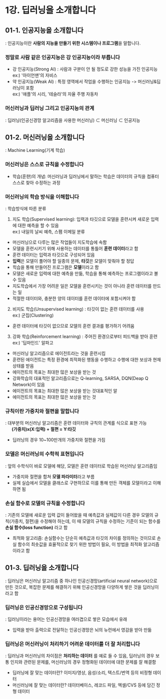 # 1강. 딥러닝을 소개합니다

## 01-1. 인공지능을 소개합니다
: 인공지능이란 **사람의 지능을 만들기 위한 시스템이나 프로그램**을 말합니다.

### 정말로 사람 같은 인공지능은 강 인공지능이라 부릅니다  
- 강 인공지능(Strong AI) : 사람과 구분이 안 될 정도로 강한 성능을 가진 인공지능  
ex:) '아이언맨'의 자비스
- 약 인공지능(Weak AI) : 특정 영역에서 작업을 수행하는 인공지능 -> 머신러닝&딥러닝이 포함  
ex:) '애플'의 시리, '테슬라'의 자율 주행 자동차

### 머신러닝과 딥러닝 그리고 인공지능의 관계
: 딥러닝(인공신경망 알고리즘을 사용한 머신러닝) ⊂ 머신러닝 ⊂ 인공지능  

## 01-2. 머신러닝을 소개합니다
: Machine Learning(기계 학습)

### 머신러닝은 스스로 규칙을 수정합니다
- 학습(훈햔)의 개념: 머신러닝과 딥러닝에서 말하는 학습은 데이터의 규칙을 컴퓨터 스스로 찾아 수정하는 과정

### 머신러닝의 학습 방식을 이해합니다
: 학습방식에 따른 분류

1. 지도 학습(Supervised learning): 입력과 타깃으로 모델을 훈련시켜 새로운 입력에 대한 예측을 할 수 있음  
ex:) 내일의 날씨 예측, 스팸 이메일 분류
- 머신러닝으로 다루는 많은 작업들이 지도학습에 속함
- 모델을 훈련시키기 위해 사용하는 데이터를 통틀어 **훈련 데이터**라고 함
- 훈련 데이터는 입력과 타깃으로 구성되어 있음
- **입력**은 모델이 풀어야 할 일종의 문제, **타깃**은 모델이 맞춰야 할 정답
- 힉습을 통해 만들어진 프로그램은 **모델**이라고 함
- 모델은 새로운 입력에 대한 예측을 만듦, 학습을 통해 예측하는 프로그램이라고 볼 수 있음
- 지도학습에서 가장 어려운 일은 모델을 훈련시키는 것이 아니라 훈련 데이터를 만드는 일
- 적절한 데이터와, 충분한 양의 데이터를 훈련 데이터에 포함시켜야 함

2. 비지도 학습(Unsupervised learning) : 타깃이 없는 훈련 데이터를 사용  
ex:) 군집(Clustering)
- 훈련 데이터에 타깃이 없으므로 모델의 훈련 결과를 평가하기 어려움

3. 강화 학습(Reinforcement learning) : 주어진 환경으로부터 피드백을 받아 훈련  
ex:) '딥마인드' 알파고
- 머신러닝 알고리즘으로 에이전트라는 것을 훈련시킴
- 훈련된 에이전트는 특정 환경에 최적화된 행동을 수행하고 수행에 대한 보상과 현재 상태를 받음
- 에이전트의 목표는 최대한 많은 보상을 받는 것
- 강화학습의 대표적인 알고리즘으로는 Q-learning, SARSA, DQN(Deap Q Network)이 있음
- 에이전트의 목표는 최대한 많은 보상을 받는 것대표적인 알
- 에이전트의 목표는 최대한 많은 보상을 받는 것

### 규칙이란 가중치와 절편을 말합니다
: 대부분의 머신러닝 알고리즘은 훈련 데이터와 규칙의 관계를 식으로 표현 가능  
&ensp;&ensp;&ensp;**(가중치)x(X:입력) + 절편 = Y:타깃**
- 딥러닝의 경우 10~100만개의 가중치와 절편을 가짐

### 모델은 머신러닝의 수학적 표현입니다
: 앞의 수학식이 바로 모델에 해당, 모델은 훈련 데이터로 학습된 머신러닝 알고리즘임  
- 가중치와 절편을 합쳐 **모델 파라미터**라고 부름
- 실제 실습에서 모델을 클래스로 구현하므로 이를 통해 만든 객체를 모델이라고 이해하면 됨

### 손실 함수로 모델의 규칙을 수정합니다
: 기존의 모델에 새로운 입력 값이 들어왔을 때 예측값과 실제값이 다른 경우 모델의 규칙(가중치, 절편)을 수정해야 하는데, 이 때 모델의 규칙을 수정하는 기준이 되는 함수를 **손실 함수(loss function)** 라고 함
- 최적화 알고리즘: 손실함수는 단순히 예측값과 타깃의 차이를 정의하는 것이므로 손실 함수의 최솟값을 효율적으로 찾기 위한 방법이 필요, 이 방법을 최적화 알고리즘이라고 함

## 01-3. 딥러닝을 소개합니다
: 딥러닝은 머신러닝 알고리즘 중 하나인 인공신경망(artificial neural network)으로 만든 것으로, 복잡한 문제를 해결하기 위해 인공신경망을 다양하게 쌓은 것을 딥러닝이라고 함

### 딥러닝은 인공신경망으로 구성됩니다
: 딥러닝이라는 용어는 인공신경망을 여러겹으로 쌓은 모습에서 유래
- 입력을 받아 출력으로 전달하는 인공신경망은 뇌의 뉴런에서 영감을 받아 만듦

### 딥러닝은 머신러닝이 처리하기 어려운 데이터를 더 잘 처리합니다
: 딥러닝과 머신러닝의 차이점은 **처리하는 데이터** 를 예로 들 수 있음, 딥러닝의 경우 보통 인지와 관련된 문제를, 머신러닝의 경우 정형화된 데이터에 대한 문제를 잘 해결함
- 딥러닝에 잘 맞는 데이터란? 이미지/영상, 음성/소리, 텍스트/번역 등의 비정형 데이터
- 머신러닝에 잘 맞는 데이터란? 데이터베이스, 레코드 파일, 엑셀/CVS 등에 담긴 정형 데이터

